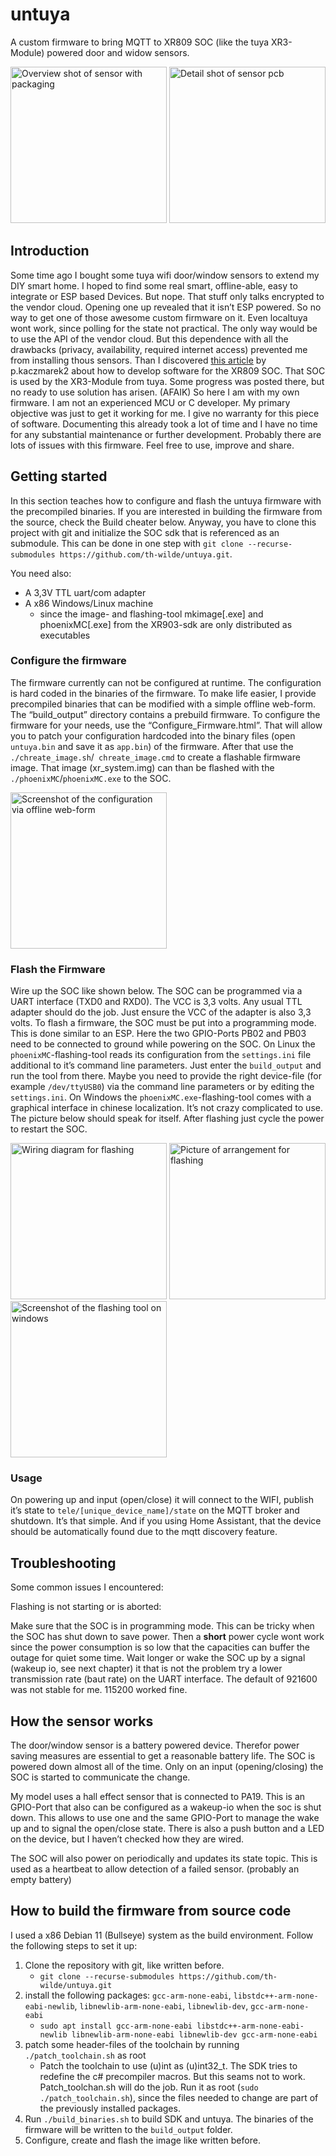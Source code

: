 # untuya
A custom firmware to bring MQTT to XR809 SOC (like the tuya XR3-Module) powered door and widow sensors.

<img src="/doc/assets/Tuya_Device.jpg?raw=true" height="250" alt="Overview shot of sensor with packaging" title="Overview shot of sensor with packaging"> <img src="/doc/assets/Tuya_Device_detail.jpg?raw=true" height="250" alt="Detail shot of sensor pcb" title="Detail shot of sensor pcb">

## Introduction
Some time ago I bought some tuya wifi door/window sensors to extend my DIY smart home. I hoped to find some real smart, offline-able, easy to integrate or ESP based Devices. But nope. That stuff only talks encrypted to the vendor cloud. Opening one up revealed that it isn’t ESP powered. So no way to get one of those awesome custom firmware on it.  Even localtuya wont work, since polling for the state not practical. The only way would be to use the API of the vendor cloud. But this dependence with all the drawbacks (privacy, availability, required internet access) prevented me from installing thous sensors.
Than I discovered [this article](https://www.elektroda.com/rtvforum/topic3806769.html) by p.kaczmarek2 about how to develop software for the XR809 SOC. That SOC is used by the XR3-Module from tuya. Some progress was posted there, but no ready to use solution has arisen. (AFAIK) So here I am with my own firmware. I am not an experienced MCU or C developer. My primary objective was just to get it working for me. I give no warranty for this piece of software. Documenting this already took a lot of time and I have no time for any substantial maintenance or further development. Probably there are lots of issues with this firmware. Feel free to use, improve and share.

## Getting started
In this section teaches how to configure and flash the untuya firmware with the precompiled binaries. If you are interested in building the firmware from the source, check the Build cheater below. Anyway, you have to clone this project with git and initialize the SOC sdk that is referenced as an submodule. This can be done in one step with `git clone --recurse-submodules https://github.com/th-wilde/untuya.git`.

You need also:
* A 3,3V TTL uart/com adapter
* A x86 Windows/Linux machine
  * since the image- and flashing-tool mkimage[.exe] and phoenixMC[.exe] from the XR903-sdk are only distributed as executables

### Configure the firmware
The firmware currently can not be configured at runtime. The configuration is hard coded in the binaries of the firmware. To make life easier, I provide precompiled binaries that can be modified with a simple offline web-form. 
The “build_output” directory contains a prebuild firmware. To configure the firmware for your needs, use the “Configure_Firmware.html”. That will allow you to patch your configuration hardcoded into the binary files (open `untuya.bin` and save it as `app.bin`) of the firmware. After that use the `./chreate_image.sh`/` chreate_image.cmd` to create a flashable firmware image. That image (xr_system.img) can than be flashed with the `./phoenixMC`/`phoenixMC.exe` to the SOC.

<img src="/doc/assets/Firmware-Configuration.PNG?raw=true" height="250" alt="Screenshot of the configuration via offline web-form" title="Screenshot of the configuration via offline web-form">

### Flash the Firmware
Wire up the SOC like shown below. The SOC can be programmed via a UART interface (TXD0 and RXD0). The VCC is 3,3 volts. Any usual TTL adapter should do the job. Just ensure the VCC of the adapter is also 3,3 volts.
To flash a firmware, the SOC must be put into a programming mode. This is done similar to an ESP. Here the two GPIO-Ports PB02 and PB03 need to be connected to ground while powering on the SOC.
On Linux the `phoenixMC`-flashing-tool reads its configuration from the `settings.ini` file additional to it’s command line parameters. Just enter the `build_output` and run the tool from there. Maybe you need to provide the right device-file (for example `/dev/ttyUSB0`) via the command line parameters or by editing the `settings.ini`.
On Windows the `phoenixMC.exe`-flashing-tool comes with a graphical interface in chinese localization. It’s not crazy complicated to use. The picture below should speak for itself.
After flashing just cycle the power to restart the SOC.

<img src="/doc/assets/Wiring.png?raw=true" height="250" alt="Wiring diagram for flashing" title="Wiring diagram for flashing"> <img src="/doc/assets/Arrangement.jpg?raw=true" height="250" alt="Picture of arrangement for flashing" title="Picture of arrangement for flashing">
<img src="/doc/assets/FlashWin.png?raw=true" height="250" alt="Screenshot of the flashing tool on windows" title="Screenshot of the flashing tool on windows">

### Usage
On powering up and input (open/close) it will connect to the WIFI, publish it’s state to `tele/[unique_device_name]/state` on the MQTT broker and shutdown. It’s that simple. And if you using Home Assistant, that the device should be automatically found due to the mqtt discovery feature.

## Troubleshooting
Some common issues I encountered:

Flashing is not starting or is aborted:

Make sure that the SOC is in programming mode. This can be tricky when the SOC has shut down to save power. Then a **short** power cycle wont work since the power consumption is so low that the capacities can buffer the outage for quiet some time. Wait longer or wake the SOC up by a signal (wakeup io, see next chapter) it that is not the problem try a lower transmission rate (baut rate) on the UART interface. The default of 921600 was not stable for me. 115200 worked fine.

## How the sensor works
The door/window sensor is a battery powered device. Therefor power saving measures are essential to get a reasonable battery life. The SOC is powered down almost all of the time. Only on an input (opening/closing) the SOC is started to communicate the change.

My model uses a hall effect sensor that is connected to PA19. This is an GPIO-Port that also can be configured as a wakeup-io when the soc is shut down. This allows to use one and the same GPIO-Port to manage the wake up and to signal the open/close state. There is also a push button and a LED on the device, but I haven’t checked how they are wired. 

The SOC will also power on periodically and updates its state topic. This is used as a heartbeat to allow detection of a failed sensor. (probably an empty battery)

## How to build the firmware from source code
I used a x86 Debian 11 (Bullseye) system as the build environment. Follow the following steps to set it up: 

1. Clone the repository with git, like written before. 
   * `git clone --recurse-submodules https://github.com/th-wilde/untuya.git`
1. install the following packages: `gcc-arm-none-eabi`, `libstdc++-arm-none-eabi-newlib`, `libnewlib-arm-none-eabi`, `libnewlib-dev`, `gcc-arm-none-eabi` 
   * `sudo apt install gcc-arm-none-eabi libstdc++-arm-none-eabi-newlib libnewlib-arm-none-eabi libnewlib-dev gcc-arm-none-eabi`
1. patch some header-files of the toolchain by running `./patch_toolchain.sh` as root
   * Patch the toolchain to use (u)int as (u)int32_t. The SDK tries to redefine the c# precompiler macros. But this seams not to work. Patch_toolchan.sh will do the job. Run it as root (`sudo ./patch_toolchain.sh`), since the files needed to change are part of the previously installed packages.
1. Run `./build_binaries.sh` to build SDK and untuya. The binaries of the firmware will be written to the `build_output` folder.
1. Configure, create and flash the image like written before.

